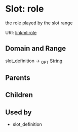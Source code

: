 
# Slot: role


the role played by the slot range

URI: [linkml:role](https://w3id.org/linkml/role)


## Domain and Range

slot_definition &#8594;  <sub>OPT</sub> [String](types/String.md)

## Parents


## Children


## Used by

 * slot_definition
